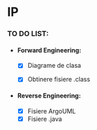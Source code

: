 # IP

### TO DO LIST:

 - #### Forward Engineering:
    - [x] Diagrame de clasa
    - [x] Obtinere fisiere .class
    
    
- #### Reverse Engineering: 
    - [x] Fisiere ArgoUML
    - [x] Fisiere .java
